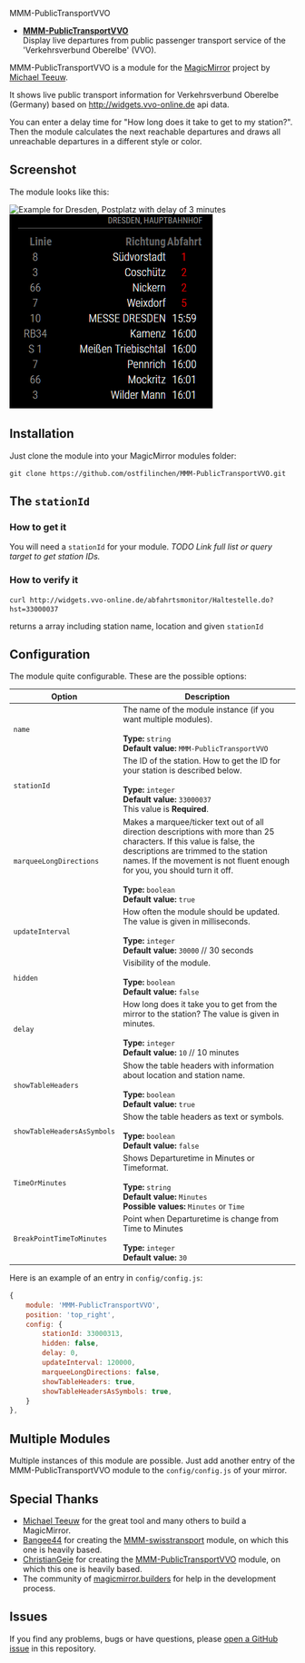  MMM-PublicTransportVVO


- **[MMM-PublicTransportVVO](https://github.com/ChristianGeie/MMM-PublicTransportVVO)** <br> Display live departures from public passenger transport service of the 'Verkehrsverbund Oberelbe' (VVO).


MMM-PublicTransportVVO is a module for the [MagicMirror](https://github.com/MichMich/MagicMirror) project by
[Michael Teeuw](https://github.com/MichMich).

It shows live public transport information for Verkehrsverbund Oberelbe (Germany) based on http://widgets.vvo-online.de api data.

You can enter a delay time for "How long does it take to get to my station?".
Then the module calculates the next reachable departures and draws all unreachable departures in a different style or color.

## Screenshot

The module looks like this:

![Example for Dresden, Postplatz with  delay of 3 minutes](img/MMM-PublicTransportVVO_screenshot.png)
![Example for Dresden, Hauptbahnhof with  delay of 5 minutes](img/MMM-PublicTransportVVO_screenshot1.png)

## Installation

Just clone the module into your MagicMirror modules folder:

```
git clone https://github.com/ostfilinchen/MMM-PublicTransportVVO.git
```

## The `stationId`

### How to get it

You will need a `stationId` for your module. *TODO* _Link full list or query target to get station IDs._

### How to verify it

```
curl http://widgets.vvo-online.de/abfahrtsmonitor/Haltestelle.do?hst=33000037
```
returns a array including station name, location and given `stationId`

## Configuration

The module quite configurable. These are the possible options:

|Option|Description|
|---|---|
|`name`|The name of the module instance (if you want multiple modules).<br><br>**Type:** `string`<br>**Default value:** `MMM-PublicTransportVVO`|
|`stationId`|The ID of the station. How to get the ID for your station is described below.<br><br>**Type:** `integer`<BR>**Default value:** `33000037`<br> This value is **Required**.|
|`marqueeLongDirections`|Makes a marquee/ticker text out of all direction descriptions with more than 25 characters. If this value is false, the descriptions are trimmed to the station names. If the movement is not fluent enough for you, you should turn it off.<br><br>**Type:** `boolean`<br>**Default value:** `true`|
|`updateInterval`|How often the module should be updated. The value is given in milliseconds.<br><br>**Type:** `integer`<br>**Default value:** `30000` // 30 seconds|
|`hidden`|Visibility of the module.<br><br>**Type:** `boolean`<br>**Default value:** `false`|
|`delay`|How long does it take you to get from the mirror to the station? The value is given in minutes.<br><br>**Type:** `integer`<br>**Default value:** `10` // 10 minutes|
|`showTableHeaders`|Show the table headers with information about location and station name.<br><br>**Type:** `boolean`<br>**Default value:** `true`|
|`showTableHeadersAsSymbols`|Show the table headers as text or symbols.<br><br>**Type:** `boolean`<br>**Default value:** `false`|
|`TimeOrMinutes`|Shows Departuretime in Minutes or Timeformat.<br><br>**Type:** `string`<br>**Default value:** `Minutes` <br>**Possible values:** `Minutes` or `Time`|
|`BreakPointTimeToMinutes`|Point when Departuretime is change from Time to Minutes<br><br>**Type:** `integer`<br>**Default value:** `30`|


Here is an example of an entry in `config/config.js`:

```javaScript
{
    module: 'MMM-PublicTransportVVO',
    position: 'top_right',
    config: {
        stationId: 33000313,
        hidden: false,
        delay: 0,
        updateInterval: 120000,
        marqueeLongDirections: false,
        showTableHeaders: true,  
        showTableHeadersAsSymbols: true,
    }
},
```

## Multiple Modules

Multiple instances of this module are possible. Just add another entry of the MMM-PublicTransportVVO module to the `config/config.js` of your mirror.

## Special Thanks

* [Michael Teeuw](https://github.com/MichMich) for the great tool and many others to build a MagicMirror.
* [Bangee44](https://github.com/Bangee44) for creating the [MMM-swisstransport](https://github.com/Bangee44/MMM-swisstransport) module, on which this one is heavily based.
* [ChristianGeie](https://github.com/ChristianGeie) for creating the [MMM-PublicTransportVVO](https://github.com/ChristianGeie/MMM-PublicTransportVVO) module, on which this one is heavily based.
* The community of [magicmirror.builders](https://magicmirror.builders) for help in the development process.

## Issues

If you find any problems, bugs or have questions, please [open a GitHub issue](https://github.com/ostfilinchen/MMM-PublicTransportVVO/issues) in this repository.

